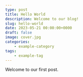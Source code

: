 ```yaml
---
type: post
title: Hello World
description: Welcome to our blog!
slug: hello-world
date: 2023-05-21 00:00:00+0000
draft: false
image: cover.jpg
categories:
    - example-category
tags:
    - example-tag
---
```


Welcome to our first post.
